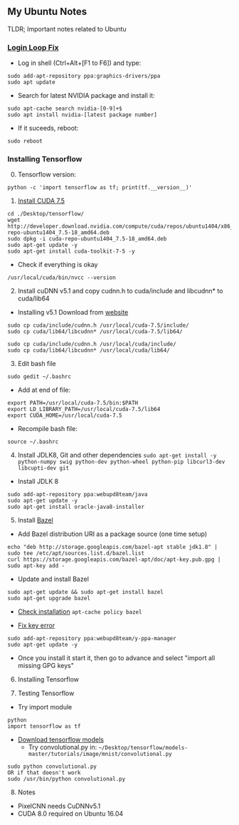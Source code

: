 ## My Ubuntu Notes

TLDR; Important notes related to Ubuntu

### [Login Loop Fix](https://askubuntu.com/questions/223501/ubuntu-gets-stuck-in-a-login-loop)
* Log in shell (Ctrl+Alt+[F1 to F6]) and type:
```
sudo add-apt-repository ppa:graphics-drivers/ppa
sudo apt update
```
* Search for latest NVIDIA package and install it:
```
sudo apt-cache search nvidia-[0-9]+$
sudo apt install nvidia-[latest package number]
```
* If it suceeds, reboot:
```
sudo reboot
```

### Installing Tensorflow
0. Tensorflow version:
```
python -c 'import tensorflow as tf; print(tf.__version__)'
```

1. [Install CUDA 7.5](http://www.r-tutor.com/gpu-computing/cuda-installation/cuda7.5-ubuntu)
```
cd ./Desktop/tensorflow/
wget http://developer.download.nvidia.com/compute/cuda/repos/ubuntu1404/x86_64/cuda-repo-ubuntu1404_7.5-18_amd64.deb
sudo dpkg -i cuda-repo-ubuntu1404_7.5-18_amd64.deb
sudo apt-get update -y
sudo apt-get install cuda-toolkit-7-5 -y
```

  * Check if everything is okay
```  
/usr/local/cuda/bin/nvcc --version
```

2. Install cuDNN v5.1 and copy cudnn.h to cuda/include and libcudnn* to cuda/lib64
  * Installing v5.1
Download from [website](https://developer.nvidia.com/rdp/cudnn-download)
```
sudo cp cuda/include/cudnn.h /usr/local/cuda-7.5/include/
sudo cp cuda/lib64/libcudnn* /usr/local/cuda-7.5/lib64/

sudo cp cuda/include/cudnn.h /usr/local/cuda/include/
sudo cp cuda/lib64/libcudnn* /usr/local/cuda/lib64/
```

3. Edit bash file
```
sudo gedit ~/.bashrc
```
  * Add at end of file:
```
export PATH=/usr/local/cuda-7.5/bin:$PATH
export LD_LIBRARY_PATH=/usr/local/cuda-7.5/lib64
export CUDA_HOME=/usr/local/cuda-7.5
```
  * Recompile bash file:
```
source ~/.bashrc
```

4. Install JDLK8, Git and other dependencies
```sudo apt-get install -y python-numpy swig python-dev python-wheel python-pip libcurl3-dev libcupti-dev git```

  * Install JDLK 8
```
sudo add-apt-repository ppa:webupd8team/java
sudo apt-get update -y
sudo apt-get install oracle-java8-installer
```

5. Install [Bazel](bazel.io/docs/install.html)
* Add Bazel distribution URI as a package source (one time setup)
```
echo "deb http://storage.googleapis.com/bazel-apt stable jdk1.8" | sudo tee /etc/apt/sources.list.d/bazel.list
curl https://storage.googleapis.com/bazel-apt/doc/apt-key.pub.gpg | sudo apt-key add -
```
* Update and install Bazel
```
sudo apt-get update && sudo apt-get install bazel
sudo apt-get upgrade bazel
```
* [Check installation](http://askubuntu.com/questions/87415/how-can-i-find-out-if-a-specific-program-is-installed)
```apt-cache policy bazel```

* [Fix key error](http://askubuntu.com/questions/127326/how-to-fix-missing-gpg-keys)
```
sudo add-apt-repository ppa:webupd8team/y-ppa-manager  
sudo apt-get update -y 
```   
  * Once you install it start it, then go to advance and select "import all missing GPG keys"


6. Installing Tensorflow 



7. Testing Tensorflow
* Try import module
```
python
import tensorflow as tf
```
* [Download tensorflow models](https://github.com/tensorflow/models)
  * Try convolutional.py in: ```~/Desktop/tensorflow/models-master/tutorials/image/mnist/convolutional.py```
```
sudo python convolutional.py
OR if that doesn't work
sudo /usr/bin/python convolutional.py
```

8. Notes
 * PixelCNN needs CuDNNv5.1
 * CUDA 8.0 required on Ubuntu 16.04

